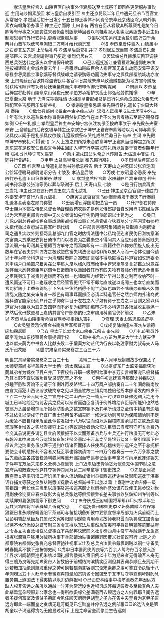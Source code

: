 <!-- { "loadSidebar": true } -->
　　孝洁皇后梓宫入  山陵百官自执事外俱衰服送至土城祭毕即回各更常服办事俟迎  主用乌纱帽素服但  孝洁皇后自发引至  神主还京将及半年且中遇元旦令节百官宜从常服今  孝烈皇后初十日发引十五日即还事体不同请令祭毕还京诸臣除入朝外俱素衣乌帽角带办事至  神主还京而除  上曰昔有  两宫在臣从君敬其所尊厥礼是矣今日卿等有毋事之义随丧往来者仍当制服祭毕回者以乌帽素服入朝素冠素服办事近主仍制服思善门外行安神礼更素冠素服从事
　　○诏以河东运司正余盐引四万四千余两并山西布政使司事例银二万两补给代府宗室
　　○诏  孝烈皇后梓宫入  山陵居中之右虚其左先是  上命后礼与  孝洁皇后启安礼并举  孝烈居左既而罢  孝洁启安礼至是部臣以  玄宫规制请得旨乃更定  孝烈仍居右云
　　○罢延绥总兵韩承庆回卫调狭西总兵张达代之承庆以曾铣保升故罢
　　○己卯巡抚浙江兼管福建海道御史朱纨巡按福建御史金城会奏去年十一月覆鼎山贼四百余人乘官军无备出劫同安漳平诏安等县参将吴鹏佥事徐爌等督兵战却之请录鹏等功而治失事守之罪兵部覆纨城功亦宜录  上曰朝廷设官欲其除盗安民耳各官平日禁戢未豫以致流贼猖獗为地方害今贼既就获姑准赎罪有功者付抚臣量赏而失事者即令御史查明提问
　　○庚辰以  孝烈皇后梓宫将赴葬山陵命京山侯崔元安平伯方承裕护丧高士郭弘经赞供馐馔
　　○辛巳夏至大祭  地于  方泽先期视牲请  太祖高皇帝配飨及是日行礼俱命成国公朱希忠代陪祀官各吉服用乐如祈谷礼
　　○  孝宗敬皇帝忌辰  奉先殿行祭礼遣长宁伯周大经祭  泰陵
　　○致仕兵部尚书戴金卒金字纯夫湖广汉阳人正德甲戌进士历官中外三十年有治才以巡盐采木称旨得进用然执已负气在本兵不久为言者劾去至是卒赐祭葬如例
○壬午礼部上  孝烈皇后神主奉安坤宁宫仪注初部臣按故事欲于  奉先殿东夹室奉安  上谕辅臣曰后安玄寝毕神主还京朕欲于坤宁正寝安奉卿等若以为可即与卿采议具仪以闻于是礼部具仪欲候  几筵殿虞祭卒哭礼成然后诹日告  庙奉  主谒  奉先殿举坤宁奉安礼＜锍-釒＞入  上览之曰所拟未合朕意坤宁正寝原当设梓宫之所朕念东宫在是权安仁智殿耳今神主回即入坤宁行卒哭以前礼所以暂奉于宫者俟期年行祔  庙礼岂以坤宁可久妥邪
　　○癸未遣成国公朱希忠以葬期告  太庙遣中官告  几筵并行告辞礼
　　○甲申  太祖高皇帝忌辰  奉先殿行祭礼
　　○孝烈皇后梓宫发引
　　○乙酉  梓宫至  山陵遣礼部尚书孙承恩祭告  后土  天寿山之神英国公张溶定国公徐延德驸马都尉谢诏分告  七陵及  孝洁皇后陵
　　○丙戌  仁宗昭皇帝忌辰  奉先殿行祭礼遣玉田伯蒋荣祭  献陵
　　○  孝烈皇后梓宫葬  永陵辅臣严嵩奉命题  神主尚书孙承恩公张溶等仍以葬毕祭谢于  后土  天寿山及  七陵
　　○是日行初虞再虞三虞礼  神主还京在途行四虞五虞六虞七虞礼
　　○己丑  神主至京百官迎于德胜门外奉安坤宁宫行八虞九虞礼
　　○庚寅文武百官具乌纱帽青素服于奉天门行奉慰礼退各具表诣左顺门称慰
　　○壬辰增设浮图峪把总官一员
　　○升户部右侍郎李士翱为本部左侍郎总督仓场督理西苑农事先是例以侍郎提督自改用尚书陈经后遂以为常至是吏部言六卿中无久次者请如先年例仍用侍郎诏以士翱为之
　　○癸巳升保定副总兵都指挥佥事成勋署都指挥佥事充总兵官镇守狭西以分守燕河营右参将朱楫代勋以宣府游击将军叶昂代楫
　　○户部言京师召集诸商纳货取直内则据诸司之通关实收外则据两县总部九门官之时估情法适中公私均便迩者民伪日滋初意渐失富商大贾乘肥衣锦日倚市门而以权贵为之囊橐吏不得问其入官应役者皆庸贩贱夫漂流弱户有司利其无援輙百方牟夺之而富商即有一二置籍往往诈称穷困旋入旋出无数年在官者夫京师四方之极致使贫富失均法议阻格非所以安人心而一治体也自今请以十年为率命科道官一为清理贫者除之富者即豪强不得隐匿得旨科道官如议选委令其审核户口编置尺籍务在公平服人足以经久既而给事中罗崇奎等复言部臣之说意在革弊而未悉弊源臣等窃谓今日诸商所以重困者其币有四夫物有贵贱价有低昂今当事之臣贱则乐于减贵则远嫌而不敢增一也诸商殚力经营计早得公家之利而收纳不时一遭风雨遂不可用二也既收之后经管官更代不常不即给直或遂以况阁三也幸给直矣而官司折阅于上番校齮龁于下名虽平佑然所得不能半之四也四弊不除窃恐审编未久而溃乱又随之矣夫审编者一郡邑有司事耳而部臣必请以科道官任之然京师内外诸商贫富科道官能家识而户计之乎抑寄耳目于左右之人乎如有待于左右之耳目则又奚以科道官为也臣以为宜先去四弊而不必复为编审即编审亦不必科道其各场监收主事满一岁然后代毌数更易上嘉纳其言令户部参酌行之审编用科道官仍如前议
　　○乙未以  孝烈皇后山陵事竣命百官朝参视事始从吉礼
　　○修理  天寿山感思殿圣迹亭
　　○命灵璧侯汤佑贤佥书南京后军都督府事
　　○戊戌复除病痊左春坊左谕德闵如霖原职
　　○己亥  皇太子长发命京山侯崔元祭告  奉先殿
　　○升礼部署员外郎李宠为山东按察司佥事提调学校
　　○黜中书舍人方芷为民芷大学士方献夫侄也以献夫荫为中书舍人比献夫殁二子蘩蕖方幼芷代为行丧以乾没家财为叔母夫人马氏所讼故黜
　　明世宗肃皇帝实录卷之三百三十六


明世宗肃皇帝实录卷之三百三十七
　　嘉靖二十七年六月甲辰朔赠故少保兼太子太师吏部尚书华盖殿大学士杨一清太保谥文襄
　　○以提督东厂太监麦福缉获功荫其弟祥为锦衣卫百户并厂卫官校各升职一级刑科给事中李万实言福荣宠已极督捕乃其本职不宜以微功冒受录荫乞罢之不允
　　○丙午初巡抚宣府都御史孙锦以边报踵至防秋客饷不充请于年例外再发帑银二十四万两户部执奏自二十年间虏骑南牧由宣大而犯山西议者欲破拘挛之见以图全胜故三镇兵饷独倍他所本部请发内帑岁不下百二十万金大同十之三宣府十之二山西十之一皆系一时权宜以备修边调兵之用今城工已毕地险足恃则客兵之费可以渐省而边臣复请于例外增给非臣等所能知也然总督翁万达虽请增饷而所报秋防羡余之数宣府镇不及其半所请过之至谓本镇虽有边墙不过依凭以便戍守仍宜广集士马用备不虞夫同一修边论功则可以为保障请饷则不足为缓急不应自相矛盾至此今暂发银十八万以往而诏万达锦核陈羡余见在之数及边墙坚瑕客兵增省之实以俟裁夺上曰尔等议是比者动众修边臣皆云有城可守可省兵费乃今变其前说更多请乞且宣府羡银报不以实而预备京兵与主兵还补行粮漫无可考此必有乾没其中者其令万达锦各自陈状帑金量以十万与之至是锦万达各上章引罪事下户部议言边饷重务虽分理于通判仓场诸臣而择人任使尽心稽核则守巡任之至于总揽枢要使会计明悉奸利不容者又抚臣事也锦初请饷二十四万今覆奏云一十六万多寡之数后先悬绝盖各路督粮通判魏河等重开漏报而守巡参议佥事辛童冯时雨承讹踵谬锦失于详审在万达又无移文会奏亦宜量罚  上曰近来边臣请饷恣为侵渔无体国节财之意宣府兵粮既查无他弊其夺锦俸四月万达二月辛童等下御史按之
　　○先是正月狭西盗栾文等率巩汉二府饥民千余人流劫徽成诸州县狭西巡抚谢兰及郧阳巡抚于湛奉诏各捕文等获之余胁从贼悉听抚散去总督尚书王以旂以闻  上嘉谢兰功命升俸一级赏银四十两纻丝三表里以旂湛及巡按巡茶御史张雨徐祚盛汝谦布政使王昺参议刘世用副使徐锭贾应春参政彭大有总兵张达等俱赏银弊有差夫事参议张鈇知州许钊等以功赎罪知县张鹏程等下御史问
　　○丁未夺庆成王府辅国将军知非□火禄半年坐为其父镇国将军表樤越关诉冤故也
　　○巡抚贵州都御史李义壮奏苖贼龙许保等猖獗日甚永顺保靖酉阳平茶诸司与苖接境备知彼中要领宜督率所部为火兵前驱而土官彭明辅彭荩臣及其属张文宪等阳顺阴逆莫肯用命以故师老财匮而功弗成宜加责治以惩不恪仍添设总督节制三省令其得以军法从事然后苖夷可平得旨明辅等前罪姑宥之令各立功自效增设总督事宜下兵部再议既而义壮复奏四月中官军与贼遇于龙鱼寨指挥张韶百户钱用为贼所执事下兵部请治失事诸臣罪因覆义壮前议可行  上是之命都察院右都御史张岳充总督官驰往视事义壮及总兵白泫俱令戴罪剿贼以铜仁守备吴时春拥兵不救下巡按御史问
○戊申日本国贡使周良等六百余人驾海舟百余艘入浙江界求诣阙朝贡巡抚朱纨以闻礼部言倭夷入贡旧例以十年为期来者无得踰百人舟无得三艘乃良等先期求贡舟人皆数倍于前蟠结海滨情实叵测但其表词恭顺且去贡期不远若概加拒绝则航海重译之劳可悯若猥务含容则宗设宋素卿之事可鉴宜令纨循十八年例起送五十人赴京余者留嘉宾馆量加赏犒省令回国至于互市防守事宜俱听斟酌处置务期上遵国法下得夷情以永弭边衅报可
○己酉吏科给事中梅守德奏先年因远方缺人权开告远之条所以通融一时非为常选设也近积习成弊每选告者多至数百余人夫此辈垂涎朵颐原非公家念也一得所欲夤缘公差满载而去顾远方之人何罪耶且闻告远者多援例富室及贵游子弟即今见任顺天府府尹胡奎之子亦在告中夫奎身为京尹子告远方即此一端而奎之贪嗜无耻可概见已乞黜奎并停告远之例部覆□□论选法良是第胡奎以子谒选得贪名无他显过可斥  上是之命留奎而停监生告远例
